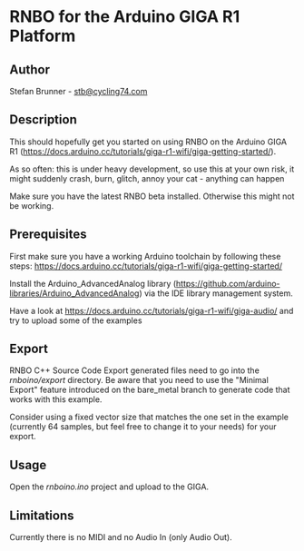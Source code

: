 # RNBO for the Arduino GIGA R1 Platform

## Author

Stefan Brunner - stb@cycling74.com

## Description

This should hopefully get you started on using RNBO on the Arduino GIGA R1 (https://docs.arduino.cc/tutorials/giga-r1-wifi/giga-getting-started/).

As so often: this is under heavy development, so use this at your own risk, it might suddenly crash, burn, glitch, annoy your cat - anything can happen

Make sure you have the latest RNBO beta installed. Otherwise this might not be working.

## Prerequisites

First make sure you have a working Arduino toolchain by following these steps: https://docs.arduino.cc/tutorials/giga-r1-wifi/giga-getting-started/

Install the Arduino_AdvancedAnalog library (https://github.com/arduino-libraries/Arduino_AdvancedAnalog) via the
IDE library management system.

Have a look at https://docs.arduino.cc/tutorials/giga-r1-wifi/giga-audio/ and try to upload some of 
the examples

## Export

RNBO C++ Source Code Export generated files need to go into the _rnboino/export_ directory. Be aware that you need to use the "Minimal Export" feature introduced on the bare_metal branch to generate code that works with this example.

Consider using a fixed vector size that matches the one set in the example (currently 64 samples, but feel free to 
change it to your needs) for your export.

## Usage

Open the _rnboino.ino_ project and upload to the GIGA.

## Limitations

Currently there is no MIDI and no Audio In (only Audio Out). 

